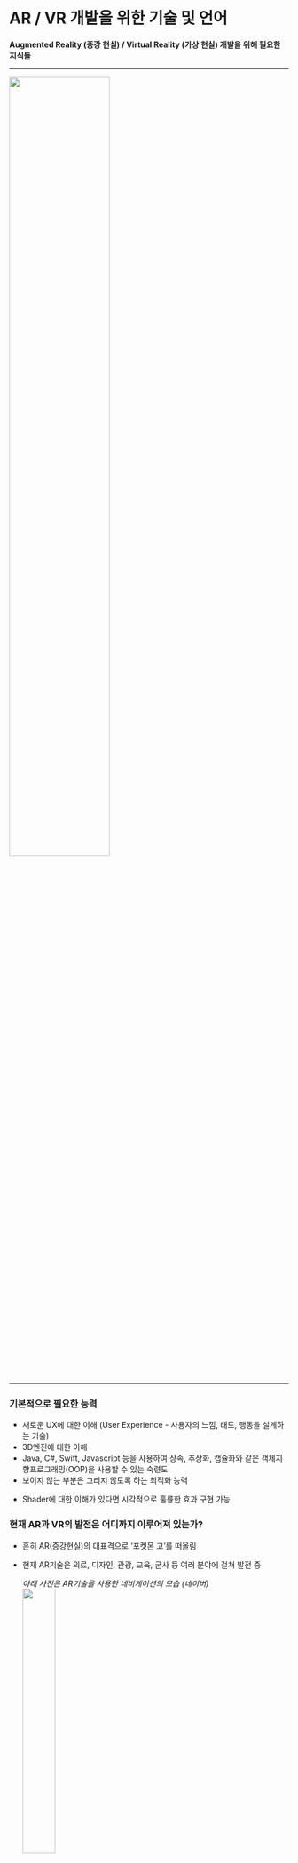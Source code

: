 # AR / VR 개발을 위한 기술 및 언어  

**Augmented Reality (증강 현실) / Virtual Reality (가상 현실) 개발을 위해 필요한 지식들**

---

<img src="https://github.com/ChaeDoll/Presentation/assets/108540812/593c4755-a0db-4f91-b6e5-d532d9018082" width="60%">

---

### 기본적으로 필요한 능력

- 새로운 UX에 대한 이해 (User Experience - 사용자의 느낌, 태도, 행동을 설계하는 기술)
- 3D엔진에 대한 이해
- Java, C#, Swift, Javascript 등을 사용하여 상속, 추상화, 캡슐화와 같은 객체지향프로그래밍(OOP)을 사용할 수 있는 숙련도
- 보이지 않는 부분은 그리지 않도록 하는 최적화 능력  
+ Shader에 대한 이해가 있다면 시각적으로 훌륭한 효과 구현 가능  

### 현재 AR과 VR의 발전은 어디까지 이루어져 있는가?

- 흔히 AR(증강현실)의 대표격으로 ‘포켓몬 고’를 떠올림
- 현재 AR기술은 의료, 디자인, 관광, 교육, 군사 등 여러 분야에 걸쳐 발전 중
    
    *아래 사진은 AR기술을 사용한 네비게이션의 모습 (네이버)*  
    <img src="https://github.com/ChaeDoll/Presentation/assets/108540812/f45750da-c07f-4bf8-9988-b9461f98ae91" width="35%">  
   
    *IVAS(통합 시각 증강 시스템)*  
    <img src="https://github.com/ChaeDoll/Presentation/assets/108540812/2e526b64-9763-48a3-92fa-7ce47e802276" width="35%">  
    (지도, 나침반, 시야공유, 전장공유, 번역기, 조준/야간투시 기능, 열상 기능 등)  
    
- 인스타그램, 스노우 등 카메라를 사용하는 어플리케이션에 있는 필터
    
    *AR 기술을 사용한 카메라 필터는 유튜브 쇼츠, 인스타, 틱톡 등 널리 쓰이고 있다*  
    <img src="https://github.com/ChaeDoll/Presentation/assets/108540812/5543fc46-c2d4-4657-b978-4a5f851397b4" width="35%">  
    
- VR은 시뮬레이션에 주로 사용 (스포츠, 군사, 의료 등)  
    <img src="https://github.com/ChaeDoll/Presentation/assets/108540812/c1d28f6c-20b4-4a6d-9812-774fee14a88e" width="35%">  
    
    <img src="https://github.com/ChaeDoll/Presentation/assets/108540812/0ceeb511-2a22-46a3-92d9-6dca7c2b2bd4" width="35%">  
    
    <img src="https://github.com/ChaeDoll/Presentation/assets/108540812/a6804e42-3f62-4aca-9dc4-6079f8cc9259" width="35%">  
    
- 몰입 체험형 게임 / 영상 관람

---

### AR / VR 개발에 사용되는 프로그래밍 언어, 기술들

- Spark AR - Javascript 기반 AR 콘텐츠 개발 키트 (인스타그램, 페이스북에서만 구동)
- ARKit, ARCore - 각각 애플, 구글이 만든 AR 개발 API (소프트웨어 빌드 및 통합 정의, 프로토콜 세트) , AR 엔진을 Native로 구현 가능하여 최고의 성능을 기대할 수 있음. 단, 플랫폼 마다(iOS/Android) 언어와 API가 다르기에 따로 만들어야 함
- Unity AR Foundation - 위 두 개를 하나로 합쳐 사용 가능하도록 개발하는 엔진. 두 엔진의 기능을 100% 발휘할 수는 없지만 C#언어 하나만으로 iOS, Android 두 가지 모두 사용가능한 개발 가능
- 8th wall - 웹에서 AR을 실행할 수 있도록 한 웹 AR API. 다만 웹에서 구현되다 보니 성능이 그리 좋지 않음
- WebXR - 위에 있는 8th wall의 성능을 대폭 개선한 개발 엔진. 앱과 유사한 수준의 성능을 기대할 수 있다. 아직 개발 단계에 있는 인터페이스.

---

### 내가 제일 관심을 가지고 있는 기술 → WebXR API

데스크탑, 스마트폰, VR기기, AR기기 모든 디바이스에서 접속할 수 있고 체험할 수 있음 ⇒ 
*반응형 웹을 상상하면 편하다!*

> API 란? Application Programming Interface의 약자로서 두 어플리케이션 간 통신에 사용되는 언어나 메세지를 의미한다. 여기에서는 사용자(디바이스)와 가상공간(소프트웨어) 간의 연결을 의미하는 것으로 사용된다. 가상/증강현실 소프트웨어를 다양한 웹 디바이스에서 제어할 수 있도록 하는 것! 

웹 사이트 형태로 존재하는 가상/증강현실 소프트웨어를 제어할 수 있는 기술이 준비되었으니 이제 웹에 가상현실을 띄울 수만 있으면 된다.

- Babylon.js - Javascript 3D 엔진
- A-Frame - 웹에서 가상현실을 시작하는 Javascript Framework
- Three.js - 몰입형 환경을 위한 3D 라이브러리
- WebGL - 웹그래픽라이브러리를 통해 별도 플러그인을 사용하지 않고도 웹에 고성능 3D, 2D 그래픽을 렌더링 할 수 있는  Javascript API
